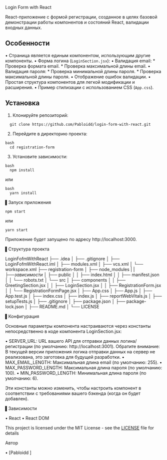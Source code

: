Login Form with React

React-приложение с формой регистрации, созданное в целях базовой демонстрации работы компонентов и состояний React, валидации входных данных.

## Особенности
•   Страница является единым компонентом, использующим другие компоненты.
•   Форма логина (`LoginSection.jsx`):
    •   Валидация email:
        *   Проверка формата email.
        *   Проверка максимальной длины email.
    •   Валидация пароля:
        *   Проверка минимальной длины пароля.
        *   Проверка максимальной длины пароля.
    •   Отображение ошибок валидации.
•   Простая структура компонентов для легкой модификации и расширения.
•   Пример стилизации с использованием CSS (`App.css`).

## Установка

1.  Клонируйте репозиторий:
```
  git clone https://github.com/Pabloidd/login-form-with-react.git
```

2. Перейдите в директорию проекта:
```
bash
  cd registration-form
```

3. Установите зависимости:  
```
bash
  npm install
```
  или
```
bash
  yarn install
```

▌Запуск приложения


```
npm start
```
или
```
yarn start
```

Приложение будет запущено по адресу http://localhost:3000.

▌Структура проекта

LoginFofmWithReact
├── .idea
│  ├── .gitignore
│  ├── LoginFofmWithReact.iml
│  ├── modules.xml
│  ├── vcs.xml
│  └── workspace.xml
├── registration-form
│  ├── node_modules
|  |  ├──*зависимости*
│  ├── public
│  │  ├── index.html
│  │  ├── manifest.json
│  │  └── robots.txt
│  └── src
│    ├── components
│    │  ├── GreetingSection.jsx
│    │  ├── LoginSection.jsx
│    │  ├── RegistrationForm.jsx
│    │  └── RegistrationFormPage.jsx
│    ├── App.css
│    ├── App.js
│    ├── App.test.js
│    ├── index.css
│    ├── index.js
│    ├── reportWebVitals.js
│    ├── setupTests.js
│    ├── .gitignore
│    ├── package.json
│    ├── package-lock.json
│    ├── README.md
│    └── LICENSE


▌Конфигурация

Основные параметры компонента настраиваются через константы непосредственно в коде компонента LoginSection.jsx:

•  SERVER_URL: URL вашего API для отправки данных логина/регистрации (по умолчанию: http://localhost:3001). Обратите внимание: В текущей версии приложения логика отправки данных на сервер не реализована, это заготовка для будущей разработки.
•  MAX_EMAIL_LENGTH: Максимальная длина email (по умолчанию: 255).
•  MAX_PASSWORD_LENGTH: Максимальная длина пароля (по умолчанию: 100).
•  MIN_PASSWORD_LENGTH: Минимальная длина пароля (по умолчанию: 6).

Эти константы можно изменить, чтобы настроить компонент в соответствии с требованиями вашего бэкенда (когда он будет добавлен).

▌Зависимости

•  React
•  React DOM

This project is licensed under the MIT License - see the [LICENSE](LICENSE) file for details

Автор

•  [Pabloidd  ]
